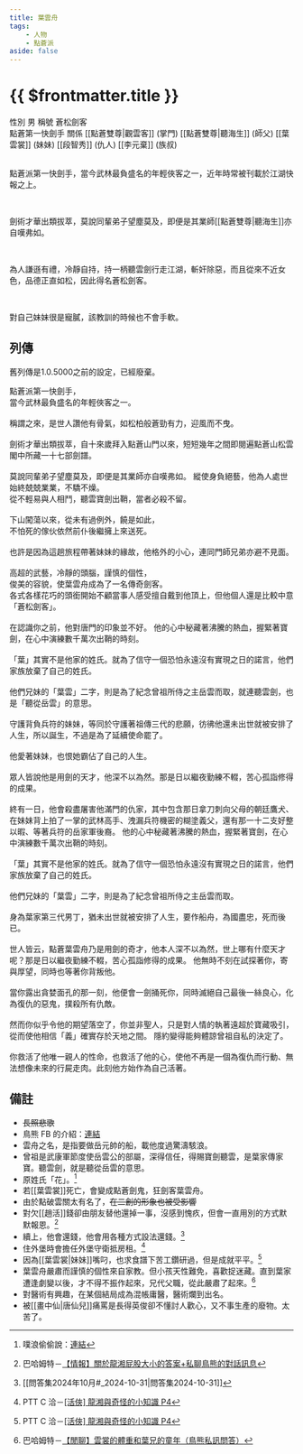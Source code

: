 ```yaml
---
title: 葉雲舟
tags:
    - 人物
    - 點蒼派
aside: false
---
```


# {{ $frontmatter.title }}

<ChTabs position="bottom">
	<ChTab title="葉雲舟">
		<Ch src='/images/characters/special3/normal.webp' position='right'/>
		<ChName nameZh='葉雲舟' nameEn='Ye Yun Zhou' position='right' />
		<ChTable>
			<ChTr>
				<ChTd isTitle=true>
					性別
				</ChTd>
				<ChTd>
					男
				</ChTd>
			</ChTr>
			<ChTr>
				<ChTd isTitle=true>
					稱號
				</ChTd>
				<ChTd>
					蒼松劍客<br>點蒼第一快劍手
				</ChTd>
			</ChTr>
			<ChTr>
				<ChTd isTitle=true position='center'>
					關係
				</ChTd>
			</ChTr>
			<ChTr>
				<ChTd position='center'>
					[[點蒼雙尊|觀雲客]] (掌門)
				</ChTd>
			</ChTr>
			<ChTr>
				<ChTd position='center'>
					[[點蒼雙尊|聽海生]] (師父)
				</ChTd>
			</ChTr>
			<ChTr>
				<ChTd position='center'>
					[[葉雲裳]] (妹妹)
				</ChTd>
			</ChTr>
			<ChTr>
				<ChTd position='center'>
					[[段智秀]] (仇人)
				</ChTd>
			</ChTr>
			<ChTr>
				<ChTd position='center'>
					[[李元棄]] (族叔)
				</ChTd>
			</ChTr>
		</ChTable>
	</ChTab>
</ChTabs>
<br><br>

點蒼派第一快劍手，當今武林最負盛名的年輕俠客之一，近年時常被刊載於江湖快報之上。

<br>

劍術才華出類拔萃，莫說同輩弟子望塵莫及，即便是其業師[[點蒼雙尊|聽海生]]亦自嘆弗如。

<br>

為人謙遜有禮，冷靜自持，持一柄聽雲劍行走江湖，斬奸除惡，而且從來不近女色，品德正直如松，因此得名蒼松劍客。

<br>

對自己妹妹很是寵膩，該教訓的時候也不會手軟。
<br clear="all">

## 列傳

舊列傳是1.0.5000之前的設定，已經廢棄。

<Tabs>
  <Tab title="列傳一">
	點蒼派第一快劍手，<br>
	當今武林最負盛名的年輕俠客之一。<br><br>
	稱謂之來，是世人讚他有骨氣，如松柏般蒼勁有力，迎風而不曳。<br><br>
	劍術才華出類拔萃，自十來歲拜入點蒼山門以來，短短幾年之間即閱遍點蒼山松雲閣中所藏一十七部劍譜。<br><br>
	莫說同輩弟子望塵莫及，即便是其業師亦自嘆弗如。
  </Tab>
  <Tab title="列傳二">
	縱使身負絕藝，他為人處世始終兢兢業業，不驕不燥。<br>
	從不輕易與人相鬥，聽雲寶劍出鞘，當者必殺不留。<br><br>
	下山闖蕩以來，從未有過例外，饒是如此，<br>
	不怕死的傢伙依然前仆後繼擁上來送死。<br><br>
	也許是因為這趟旅程帶著妹妹的緣故，他格外的小心，連同門師兄弟亦避不見面。<br><br>
	高超的武藝，冷靜的頭腦，謹慎的個性，<br>
	俊美的容貌，使葉雲舟成為了一名傳奇劍客。<br>
	各式各樣花巧的頭銜開始不顧當事人感受擅自戴到他頂上，但他個人還是比較中意「蒼松劍客」。<br><br>
	在認識你之前，他對唐門的印象並不好。
  </Tab>
  <Tab title="列傳三(舊)">
	他的心中秘藏著沸騰的熱血，握緊著寶劍，在心中演練數千萬次出鞘的時刻。<br><br>
	「葉」其實不是他家的姓氏。就為了信守一個恐怕永遠沒有實現之日的諾言，他們家族放棄了自己的姓氏。<br><br>
	他們兄妹的「葉雲」二字，則是為了紀念曾祖所侍之主岳雲而取，就連聽雲劍，也是「聽從岳雲」的意思。<br><br>
	守護背負兵符的妹妹，等同於守護著祖傳三代的悲願，彷彿他還未出世就被安排了人生，所以誕生，不過是為了延續使命罷了。<br><br>
	他愛著妹妹，也恨她霸佔了自己的人生。<br><br>
	眾人皆說他是用劍的天才，他深不以為然。那是日以繼夜勤練不輟，苦心孤詣修得的成果。<br><br>
	終有一日，他會殺盡屠害他滿門的仇家，其中包含那日拿刀刺向父母的朝廷鷹犬、在妹妹背上拍了一掌的武林高手、洩漏兵符機密的糊塗義父，還有那一十二支好整以暇、等著兵符的岳家軍後裔。
  </Tab>
  <Tab title="列傳三(新)">
	他的心中秘藏著沸騰的熱血，握緊著寶劍，在心中演練數千萬次出鞘的時刻。<br><br>
	「葉」其實不是他家的姓氏。就為了信守一個恐怕永遠沒有實現之日的諾言，他們家族放棄了自己的姓氏。<br><br>
	他們兄妹的「葉雲」二字，則是為了紀念曾祖所侍之主岳雲而取。<br><br>
	身為葉家第三代男丁，猶未出世就被安排了人生，要作船舟，為國盡忠，死而後已。<br><br>
	世人皆云，點蒼葉雲舟乃是用劍的奇才，他本人深不以為然，世上哪有什麼天才呢？那是日以繼夜勤練不輟，苦心孤詣修得的成果。
  </Tab>
  <Tab title="列傳四">
	他無時不刻在試探著你，寄與厚望，同時也等著你背叛他。<br><br>
	當你露出貪婪面孔的那一刻，他便會一劍捅死你，同時滅絕自己最後一絲良心，化為復仇的惡鬼，撲殺所有仇敵。<br><br>
	然而你似乎令他的期望落空了，你並非聖人，只是對人情的執著遠超於寶藏吸引，從而使他相信「義」確實存於天地之間。
	隱約變得能夠體諒曾祖自私的決定了。<br><br>
	你救活了他唯一親人的性命，也救活了他的心，使他不再是一個為復仇而行動、無法想像未來的行屍走肉。此刻他方始作為自己活著。
  </Tab>
</Tabs>

## 備註

-   ~~長照悲歌~~
-   鳥熊 FB 的介紹：[連結](https://www.facebook.com/photo.php?fbid=424312253455489&set=pb.100076301525150.-2207520000&type=3)
-   雲舟之名，是指要做岳元帥的船，載他度過驚濤駭浪。
-   曾祖是武康軍節度使岳雲公的部屬，深得信任，得賜寶劍聽雲，是葉家傳家寶。聽雲劍，就是聽從岳雲的意思。
-   原姓氏「花」。[^3]
-   若[[葉雲裳]]死亡，會變成點蒼劍鬼，狂劍客葉雲舟。
-   由於點破雲關太有名了，~~在二創的形象也被受影響~~
-   對欠[[趙活]]錢卻由朋友替他還掉一事，沒感到愧疚，但會一直用別的方式默默報恩。[^1]
-   續上，他會還錢，他會用各種方式設法還錢。[^4]
-   住外堡時會擔任外堡守衛抵房租。[^2]
-   因為[[葉雲裳|妹妹]]嘴叼，也求食譜下苦工鑽研過，但是成就平平。[^2]
-   葉雲舟嚴肅而謹慎的個性來自家教。但小孩天性難免，喜歡捉迷藏。直到葉家遭逢劇變以後，才不得不振作起來，兄代父職，從此嚴肅了起來。[^5]
-   對醫術有興趣，在某個結局成為混帳庸醫，醫術爛到出名。
-   被[[畫中仙|唐仙兒]]痛罵是長得英俊卻不懂討人歡心，又不事生產的廢物。太苦了。

[^1]: 巴哈姆特－[【情報】關於龍湘屁股大小的答案+私聊鳥熊的對話訊息](https://forum.gamer.com.tw/C.php?bsn=73317&snA=2973&tnum=8)
[^2]: PTT C 洽－[\[活俠\] 龍湘與奇怪的小知識 P4](https://www.ptt.cc/bbs/C_Chat/M.1729423145.A.69F.html)
[^3]: 噗浪偷偷說：[連結](https://www.plurk.com/p/3g8q4p1s38)
[^4]: [[問答集2024年10月#_2024-10-31|問答集2024-10-31]]
[^5]: 巴哈姆特－[【閒聊】雲裳的體重和葉兄的童年（鳥熊私訊問答）](https://m.gamer.com.tw/forum/C.php?bsn=73317&snA=3082&bpage=1&ltype=)
